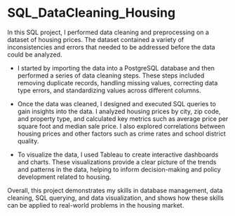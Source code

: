 # SQL_DataCleaning_Housing

In this SQL project, I performed data cleaning and preprocessing on a dataset of housing prices. The dataset contained a variety of inconsistencies and errors that needed to be addressed before the data could be analyzed.

- I started by importing the data into a PostgreSQL database and then performed a series of data cleaning steps. These steps included removing duplicate records, handling missing values, correcting data type errors, and standardizing values across different columns.

- Once the data was cleaned, I designed and executed SQL queries to gain insights into the data. I analyzed housing prices by city, zip code, and property type, and calculated key metrics such as average price per square foot and median sale price. I also explored correlations between housing prices and other factors such as crime rates and school district quality.

- To visualize the data, I used Tableau to create interactive dashboards and charts. These visualizations provide a clear picture of the trends and patterns in the data, helping to inform decision-making and policy development related to housing.

Overall, this project demonstrates my skills in database management, data cleaning, SQL querying, and data visualization, and shows how these skills can be applied to real-world problems in the housing market.

